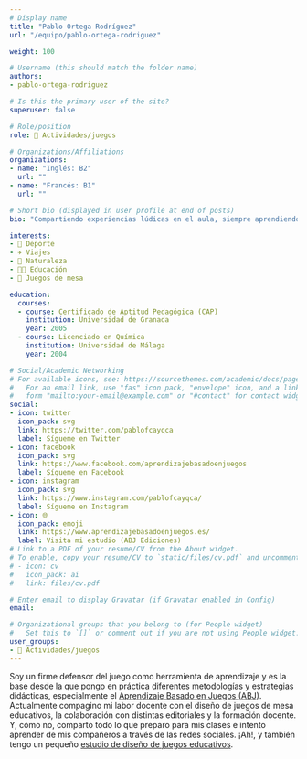 ```yaml
---
# Display name
title: "Pablo Ortega Rodríguez"
url: "/equipo/pablo-ortega-rodriguez"

weight: 100

# Username (this should match the folder name)
authors:
- pablo-ortega-rodriguez

# Is this the primary user of the site?
superuser: false

# Role/position
role: 🧩 Actividades/juegos

# Organizations/Affiliations
organizations:
- name: "Inglés: B2"
  url: ""
- name: "Francés: B1"
  url: ""  

# Short bio (displayed in user profile at end of posts)
bio: "Compartiendo experiencias lúdicas en el aula, siempre aprendiendo."

interests:
- 🏃 Deporte
- ✈️ Viajes
- 🌳 Naturaleza
- 👨‍🏫 Educación
- 🧩 Juegos de mesa

education:
  courses:
  - course: Certificado de Aptitud Pedagógica (CAP)
    institution: Universidad de Granada
    year: 2005  
  - course: Licenciado en Química
    institution: Universidad de Málaga
    year: 2004  

# Social/Academic Networking
# For available icons, see: https://sourcethemes.com/academic/docs/page-builder/#icons
#   For an email link, use "fas" icon pack, "envelope" icon, and a link in the
#   form "mailto:your-email@example.com" or "#contact" for contact widget.
social:
- icon: twitter
  icon_pack: svg
  link: https://twitter.com/pablofcayqca
  label: Sígueme en Twitter
- icon: facebook
  icon_pack: svg
  link: https://www.facebook.com/aprendizajebasadoenjuegos
  label: Sígueme en Facebook
- icon: instagram
  icon_pack: svg
  link: https://www.instagram.com/pablofcayqca/
  label: Sígueme en Instagram
- icon: 🌐
  icon_pack: emoji
  link: https://www.aprendizajebasadoenjuegos.es/
  label: Visita mi estudio (ABJ Ediciones)
# Link to a PDF of your resume/CV from the About widget.
# To enable, copy your resume/CV to `static/files/cv.pdf` and uncomment the lines below.
# - icon: cv
#   icon_pack: ai
#   link: files/cv.pdf

# Enter email to display Gravatar (if Gravatar enabled in Config)
email:

# Organizational groups that you belong to (for People widget)
#   Set this to `[]` or comment out if you are not using People widget.
user_groups:
- 🧩 Actividades/juegos
---
```


Soy un firme defensor del juego como herramienta de aprendizaje y es la base desde la que pongo en práctica diferentes metodologías y estrategias didácticas, especialmente el [Aprendizaje Basado en Juegos (ABJ)](https://es.wikipedia.org/wiki/Aprendizaje_basado_en_juegos). Actualmente compagino mi labor docente con el diseño de juegos de mesa educativos, la colaboración con distintas editoriales y la formación docente. Y, cómo no, comparto todo lo que preparo para mis clases e intento aprender de mis compañeros a través de las redes sociales. ¡Ah!, y también tengo un pequeño [estudio de diseño de juegos educativos](https://www.aprendizajebasadoenjuegos.es/).
